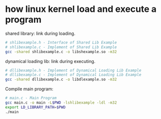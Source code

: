 # how linux kernel load and execute a program

shared library: link during loading.

```bash
# shlibexample.h - Interface of Shared Lib Example
# shlibexample.c - Implement of Shared Lib Example
gcc -shared shlibexample.c -o libshexample.so -m32
```

dynamical loading lib: link during executing.

```bash
# dllibexample.h - Implement of Dynamical Loading Lib Example
# dllibexample.c - Implement of Dynamical Loading Lib Example
gcc -shared dllibexample.c -o libdlexample.so -m32
```

Compile main program:

```bash
# main.c - Main Program
gcc main.c -o main -L$PWD -lshlibexample -ldl -m32
export LD_LIBRARY_PATH=$PWD
./main
```
